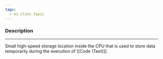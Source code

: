 ```yaml
---
tags:
  - os_class_topic
---
```

### Description
---
Small high-speed storage location inside the CPU that is used to store data temporarily during the execution of [[Code (Text)]].